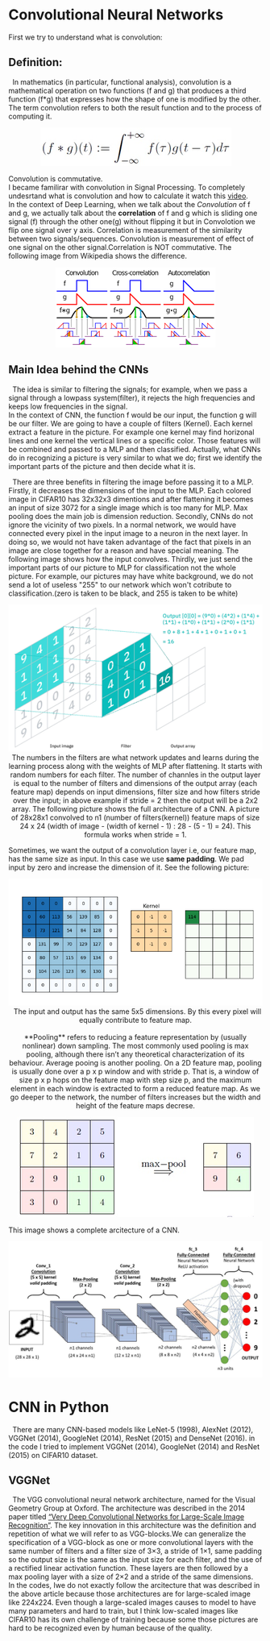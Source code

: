 # Convolutional Neural Networks
 First we try to understand what is convolution:
 ## Definition:
 &nbsp;&nbsp;In mathematics (in particular, functional analysis), convolution is a mathematical operation on two functions (f and g) that produces a third function (f*g) that expresses how the shape of one is modified by the other. The term convolution refers to both the result function and to the process of computing it.<br/>
 
 <p align="center"><img src = "images/ConvFormula.jpg"><br/>

Convolution is commutative.<br/> 
  I became familirar with convolution in Signal Processing. To completely undesrtand what is convolution and how to calculate it watch this [video](https://www.youtube.com/watch?v=LIs0h34iFN8&list=PLJ-OcUCIty7evBmHvYRv66RcuziszpSFB&index=11). <br/>
In the context of Deep Learning, when we talk about the *Convolution* of f and g, we actually talk about the **correlation** of f and g which is sliding one signal (f) through the other one(g) without flipping it but in Convolotion we flip one signal over y axis. Correlation is measurement of the similarity between two signals/sequences. Convolution is measurement of effect of one signal on the other signal.Correlation is NOT commutative. The following image from Wikipedia shows the difference.
 <p align="center"><img src = "images/ConVsCor.png"><br/>
 
 ## Main Idea behind the CNNs
 &nbsp;&nbsp;The idea is similar to filtering the signals; for example, when we pass a signal through a lowpass system(filter), it rejects the high frequencies and keeps low frequencies in the signal. <br/>
   In the context of CNN, the function f would be our input, the function g will be our filter. We are going to have a couple of filters (Kernel). Each kernel extract a feature in the picture. For example one kernel may find horizonal lines and one kernel the vertical lines or a specific color. Those features will be combined and passed to a MLP and then classified. Actually, what CNNs do in recognizing a picture is very similar to what we do; first we identify the important parts of the picture and then decide what it is. <br/>
   
   
 &nbsp;&nbsp;There are three benefits in filtering the image before passing it to a MLP. Firstly, it decreases the dimensions of the input to the MLP. Each colored image in CIFAR10 has 32x32x3 dimentions and after flattening it becomes an input of  size 3072 for a single image which is too many for MLP. Max pooling does the main job is dimension reduction. Secondly, CNNs do not ignore the vicinity of two pixels.  In a normal network, we would have connected every pixel in the input image to a neuron in the next layer. In doing so, we would not have taken advantage of the fact that pixels in an image are close together for a reason and have special meaning. The following image shows how the input convolves. Thirdly, we just send the important parts of our picture to MLP for classification not the whole picture. For example, our pictures may have white background, we do not send a lot of useless "255" to our network which won't cotribute to classification.(zero is taken to be black, and 255 is taken to be white) <br/>
 <p align="center"><img src = "images/ConvLayer.webp"><br/>
  The numbers in the filters are what network updates and learns during the learning process along with the weights of MLP after flattening. It starts with random numbers for each filter. The number of channles in the output layer is equal to the number of filters and dimensions of the output array (each feature map) depends on input dimensions, filter size and how filters stride over the input; in above example if stride = 2 then the output will be a 2x2 array. The following picture shows the full architecture of a CNN. A picture of 28x28x1 convolved to n1 (number of filters(kernel)) feature maps of size 24 x 24 (width of image - (width of kernel - 1) : 28 - (5 - 1) = 24). This formula works when stride = 1. 
  
Sometimes, we want the output of a convolution layer i.e, our feature map, has the same size as input. In this case we use **same padding**. We pad input by zero and increase the dimension of it. See the following picture: <br/>
<p align="center"><img src = "images/Pad.gif"><br/>
 &nbsp;&nbsp;The input and output has the same 5x5 dimensions. By this every pixel will equally contribute to feature map.<br/>
<br/>
**Pooling** refers to reducing a feature representation by (usually nonlinear) down sampling. The most commonly used pooling is max pooling, although there
isn’t any theoretical characterization of its behaviour. Average pooing is another pooling.
On a 2D feature map, pooling is usually done over a p x p window and with stride p. That is, a window of size p x p hops on the feature map with step size p, and the maximum element in each window is extracted to form a reduced feature map. As we go deeper to the network, the number of filters increases but the width and height of the feature maps decrese.
   <p align="center"><img src = "images/MaxPooling.jpg"><br/>
 
 
 This image shows a complete arcitecture of a CNN.  
 <p align="center"><img src = "images/FullCNN.jpeg"><br/>  
  
  
    
# CNN in Python
&nbsp;&nbsp;There are many CNN-based models like LeNet-5 (1998), AlexNet (2012), VGGNet (2014), GoogleNet (2014), ResNet (2015) and DenseNet (2016). in the code I tried to implement VGGNet (2014), GoogleNet (2014) and ResNet (2015) on CIFAR10 dataset.
   ## VGGNet
&nbsp;&nbsp;The VGG convolutional neural network architecture, named for the Visual Geometry Group at Oxford. The architecture was described in the 2014 paper titled [“Very Deep Convolutional Networks for Large-Scale Image Recognition”](https://arxiv.org/abs/1409.1556). The key innovation in this architecture was the definition and repetition of what we will refer to as VGG-blocks.We can generalize the specification of a VGG-block as one or more convolutional layers with the same number of filters and a filter size of 3×3, a stride of 1×1, same padding  so the output size is the same as the input size for each filter, and the use of a rectified linear activation function. These layers are then followed by a max pooling layer with a size of 2×2 and a stride of the same dimensions. <br/>
 In the codes, Iwe do not exactly follow the arcitecture that was described in the above article because those architectures are for large-scaled image like 224x224. Even though a large-scaled images causes to model to have many parameters and hard to train, but I think low-scaled images like CIFAR10 has its own challenge of training because some those pictures are hard to be recognized even by human because of the quality. 
    
    
